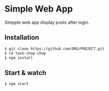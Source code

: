 # Simple Web App

Simpple web app display posts after login. 

## Installation
```bash
$ git clone https://github.com/ORG/PROJECT.git
$ cd task-chop-chop
$ npm install
```

## Start & watch

```bash
$ npm start
```
